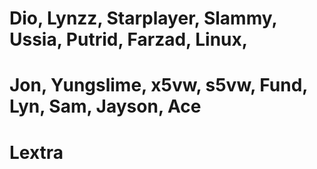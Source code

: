 # Dio, Lynzz, Starplayer, Slammy, Ussia, Putrid, Farzad, Linux,
# Jon, Yungslime, x5vw, s5vw, Fund, Lyn, Sam, Jayson, Ace
# Lextra
